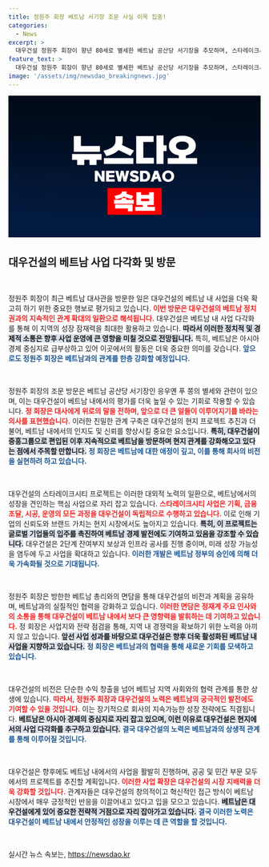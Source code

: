 ```yaml
---
title: 정원주 회장 베트남 서기장 조문 사실 이목 집중!
categories:
  - News
excerpt: >
  대우건설 정원주 회장이 향년 80세로 별세한 베트남 공산당 서기장을 추모하며, 스타레이크시티 프로젝트를 통한 사업 다각화에 매진하고 있습니다. 그의 헌신과 아시아 거점으로서의 비전이 기대를 모읍니다.
feature_text: >
  대우건설 정원주 회장이 향년 80세로 별세한 베트남 공산당 서기장을 추모하며, 스타레이크시티 프로젝트를 통한 사업 다각화에 매진하고 있습니다. 그의 헌신과 아시아 거점으로서의 비전이 기대를 모읍니다.
image: '/assets/img/newsdao_breakingnews.jpg'
---
```


<p><img src="/assets/img/newsdao_breakingnews.jpg" alt="flaretime 속보" /></p>

<h2 data-ke-size="size26">대우건설의 베트남 사업 다각화 및 방문</h2>

<p data-ke-size="size16">&nbsp;</p>

<p>정원주 회장이 최근 베트남 대사관을 방문한 일은 대우건설의 베트남 내 사업을 더욱 확고히 하기 위한 중요한 행보로 평가되고 있습니다. <b><span style="color: #ee2323;">이번 방문은 대우건설의 베트남 정치권과의 지속적인 관계 확대의 일환으로 해석됩니다.</span></b> 대우건설은 베트남 내 사업 다각화를 통해 이 지역의 성장 잠재력을 최대한 활용하고 있습니다. <b><span style="background-color: #21538527;">따라서 이러한 정치적 및 경제적 소통은 향후 사업 운영에 큰 영향을 미칠 것으로 전망됩니다.</span></b> 특히, 베트남은 아시아 경제 중심지로 급부상하고 있어 이곳에서의 활동은 더욱 중요한 의미를 갖습니다. <b><span style="color: #1a5490;">앞으로도 정원주 회장은 베트남과의 관계를 한층 강화할 예정입니다.</span></b></p>

<p data-ke-size="size16">&nbsp;</p>

<p>정원주 회장의 조문 방문은 베트남 공산당 서기장인 응우옌 푸 쫑의 별세와 관련이 있으며, 이는 대우건설이 베트남 내에서의 평가를 더욱 높일 수 있는 기회로 작용할 수 있습니다. <b><span style="color: #ee2323;">정 회장은 대사에게 위로의 말을 전하며, 앞으로 더 큰 일들이 이루어지기를 바라는 의사를 표현했습니다.</span></b> 이러한 친밀한 관계 구축은 대우건설의 현지 프로젝트 추진과 더불어, 베트남 내에서의 인지도 및 신뢰를 향상시킬 중요한 요소입니다. <b><span style="background-color: #21538527;">특히, 대우건설이 중흥그룹으로 편입된 이후 지속적으로 베트남을 방문하며 현지 관계를 강화해오고 있다는 점에서 주목할 만합니다.</span></b> <b><span style="color: #1a5490;">정 회장은 베트남에 대한 애정이 깊고, 이를 통해 회사의 비전을 실현하려 하고 있습니다.</span></b></p>

<p data-ke-size="size16">&nbsp;</p>

<p>대우건설의 스타레이크시티 프로젝트는 이러한 대외적 노력의 일환으로, 베트남에서의 성장을 견인하는 핵심 사업으로 자리 잡고 있습니다. <b><span style="color: #ee2323;">스타레이크시티 사업은 기획, 금융조달, 시공, 운영의 모든 과정을 대우건설이 독립적으로 수행하고 있습니다.</span></b> 이로 인해 기업의 신뢰도와 브랜드 가치는 현지 시장에서도 높아지고 있습니다. <b><span style="background-color: #21538527;">특히, 이 프로젝트는 글로벌 기업들의 입주를 촉진하여 베트남 경제 발전에도 기여하고 있음을 강조할 수 있습니다.</span></b> 대우건설은 2단계 잔여부지 보상과 인프라 공사를 진행 중이며, 미래 성장 가능성을 염두에 두고 사업을 확대하고 있습니다. <b><span style="color: #1a5490;">이러한 개발은 베트남 정부의 승인에 의해 더욱 가속화될 것으로 기대됩니다.</span></b></p>

<p data-ke-size="size16">&nbsp;</p>

<p>정원주 회장은 방한한 베트남 총리와의 면담을 통해 대우건설의 비전과 계획을 공유하며, 베트남과의 실질적인 협력을 강화하고 있습니다. <b><span style="color: #ee2323;">이러한 면담은 정재계 주요 인사와의 소통을 통해 대우건설이 베트남 내에서 보다 큰 영향력을 발휘하는 데 기여하고 있습니다.</span></b> 정 회장은 사업지와 전략 점검을 통해, 지역 내 경쟁력을 확보하기 위한 노력을 아끼지 않고 있습니다. <b><span style="background-color: #21538527;">앞선 사업 성과를 바탕으로 대우건설은 향후 더욱 활성화된 베트남 내 사업을 지향하고 있습니다.</span></b> <b><span style="color: #1a5490;">정 회장은 베트남과의 협력을 통해 새로운 기회를 모색하고 있습니다.</span></b></p>

<p data-ke-size="size16">&nbsp;</p>

<p>대우건설의 비전은 단순한 수익 창출을 넘어 베트남 지역 사회와의 협력 관계를 통한 상생에 있습니다. <b><span style="color: #ee2323;">따라서, 정원주 회장과 대우건설의 노력은 베트남의 궁극적인 발전에도 기여할 수 있을 것입니다.</span></b> 이는 장기적으로 회사의 지속가능한 성장 전략에도 직결됩니다. <b><span style="background-color: #21538527;">베트남은 아시아 경제의 중심지로 자리 잡고 있으며, 이런 이유로 대우건설은 현지에서의 사업 다각화를 추구하고 있습니다.</span></b> <b><span style="color: #1a5490;">결국 대우건설의 노력은 베트남과의 상생적 관계를 통해 이루어질 것입니다.</span></b> </p>

<p data-ke-size="size16">&nbsp;</p>

<p>대우건설은 향후에도 베트남 내에서의 사업을 활발히 진행하며, 공공 및 민간 부문 모두에서의 프로젝트를 추진할 계획입니다. <b><span style="color: #ee2323;">이러한 사업 확장은 대우건설의 시장 지배력을 더욱 강화할 것입니다.</span></b> 관계자들은 대우건설의 창의적이고 혁신적인 접근 방식이 베트남 시장에서 매우 긍정적인 반응을 이끌어내고 있다고 입을 모으고 있습니다. <b><span style="background-color: #21538527;">베트남은 대우건설에게 있어 중요한 전략적 거점으로 자리 잡아가고 있습니다.</span></b> <b><span style="color: #1a5490;">결국 이러한 노력은 대우건설이 베트남 내에서 안정적인 성장을 이루는 데 큰 역할을 할 것입니다.</span></b></p>

<p data-ke-size="size16">&nbsp;</p>
실시간 뉴스 속보는, <a href="https://newsdao.kr" rel="dofollow">https://newsdao.kr</a>


